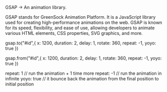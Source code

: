 GSAP -> An animation library.

GSAP stands for GreenSock Animation Platform. It is a JavaScript library used for creating high-performance animations on the web. GSAP is known for its speed, flexibility, and ease of use, allowing developers to animate various HTML elements, CSS properties, SVG graphics, and more. 

gsap.to("#id",{
    x: 1200,
    duration: 2,
    delay: 1,
    rotate: 360,
    repeat: -1,
    yoyo: true
})

gsap.from("#id",{
    x: 1200,
    duration: 2,
    delay: 1,
    rotate: 360,
    repeat: -1,
    yoyo: true
})


repeat: 1       // run the animation + 1 time more
repeat: -1      // run the animation in infinite
yoyo: true      // it bounce back the animation from the final position to initial position